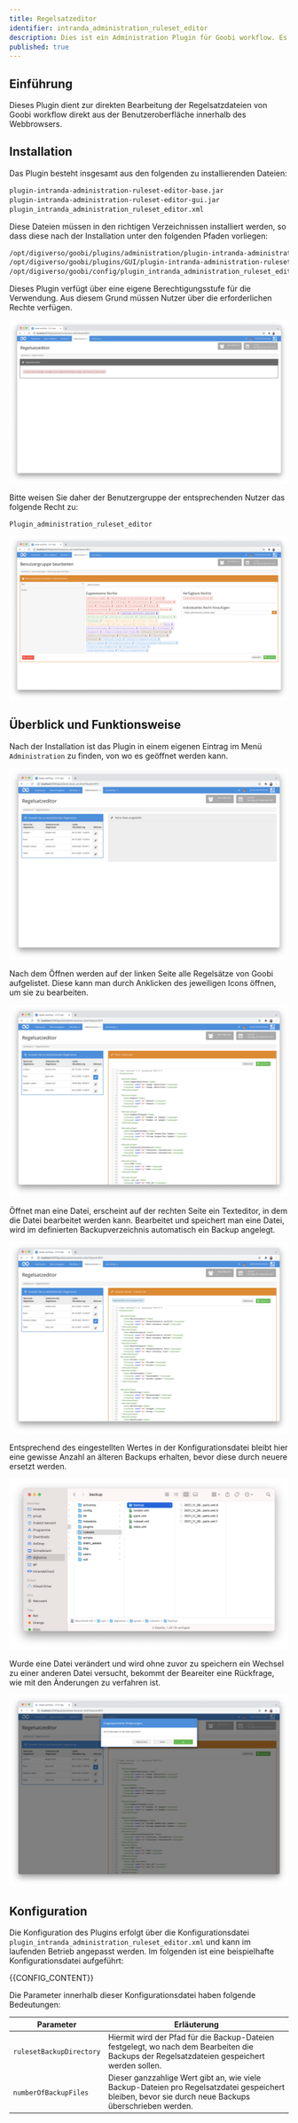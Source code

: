 ```yaml
---
title: Regelsatzeditor
identifier: intranda_administration_ruleset_editor
description: Dies ist ein Administration Plugin für Goobi workflow. Es ermöglicht die Bearbeitung von Ruleset-Dateien direkt aus der Benutzeroberfläche.
published: true
---
```

## Einführung
Dieses Plugin dient zur direkten Bearbeitung der Regelsatzdateien von Goobi workflow direkt aus der Benutzeroberfläche innerhalb des Webbrowsers.


## Installation
Das Plugin besteht insgesamt aus den folgenden zu installierenden Dateien:

```bash
plugin-intranda-administration-ruleset-editor-base.jar
plugin-intranda-administration-ruleset-editor-gui.jar
plugin_intranda_administration_ruleset_editor.xml
```

Diese Dateien müssen in den richtigen Verzeichnissen installiert werden, so dass diese nach der Installation unter den folgenden Pfaden vorliegen:

```bash
/opt/digiverso/goobi/plugins/administration/plugin-intranda-administration-ruleset-editor-base.jar
/opt/digiverso/goobi/plugins/GUI/plugin-intranda-administration-ruleset-editor-gui.jar
/opt/digiverso/goobi/config/plugin_intranda_administration_ruleset_editor.xml
```

Dieses Plugin verfügt über eine eigene Berechtigungsstufe für die Verwendung. Aus diesem Grund müssen Nutzer über die erforderlichen Rechte verfügen.

![Kein Zugriff ohne korrekte Rechte](screen1_de.png)

Bitte weisen Sie daher der Benutzergruppe der entsprechenden Nutzer das folgende Recht zu:

```
Plugin_administration_ruleset_editor
```

![Korrekt zugewiesenes Recht für die Nutzer](screen2_de.png)


## Überblick und Funktionsweise
Nach der Installation ist das Plugin in einem eigenen Eintrag im Menü `Administration` zu finden, von wo es geöffnet werden kann.

![Geöffnetes Plugin ohne geladene Datei](screen3_de.png)

Nach dem Öffnen werden auf der linken Seite alle Regelsätze von Goobi aufgelistet. Diese kann man durch Anklicken des jeweiligen Icons öffnen, um sie zu bearbeiten.

![Geöffnetes Plugin mit geladener Datei](screen4_de.png)

Öffnet man eine Datei, erscheint auf der rechten Seite ein Texteditor, in dem die Datei bearbeitet werden kann. Bearbeitet und speichert man eine Datei, wird im definierten Backupverzeichnis automatisch ein Backup angelegt.

![Gespeicherte Datei](screen5_de.png)

Entsprechend des eingestellten Wertes in der Konfigurationsdatei bleibt hier eine gewisse Anzahl an älteren Backups erhalten, bevor diese durch neuere ersetzt werden.

![Dateien innerhalb des Backup-Verzeichnisses](screen7.png)

Wurde eine Datei verändert und wird ohne zuvor zu speichern ein Wechsel zu einer anderen Datei versucht, bekommt der Beareiter eine Rückfrage, wie mit den Änderungen zu verfahren ist.

![Nachfrage bei ungespeicherten Daten](screen6_de.png)


## Konfiguration
Die Konfiguration des Plugins erfolgt über die Konfigurationsdatei `plugin_intranda_administration_ruleset_editor.xml` und kann im laufenden Betrieb angepasst werden. Im folgenden ist eine beispielhafte Konfigurationsdatei aufgeführt:

{{CONFIG_CONTENT}}

Die Parameter innerhalb dieser Konfigurationsdatei haben folgende Bedeutungen:

Parameter           |  Erläuterung
------------------- | -----------------------------------------------------
`rulesetBackupDirectory`   | Hiermit wird der Pfad für die Backup-Dateien festgelegt, wo nach dem Bearbeiten die Backups der Regelsatzdateien gespeichert werden sollen.
`numberOfBackupFiles`         | Dieser ganzzahlige Wert gibt an, wie viele Backup-Dateien pro Regelsatzdatei gespeichert bleiben, bevor sie durch neue Backups überschrieben werden.
